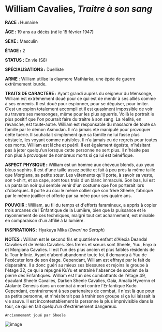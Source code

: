# William Cavalies, *Traitre à son sang*

**RACE :** Humaine

**ÂGE :** 19 ans au décès (né le 15 février 1947)

**SEXE :** Masculin

**ÉTAGE :** 2

**STATUS :** En vie (S8)

**SPÉCIALISATIONS :** Duelliste

**ARME :** William utilise la claymore Mathiarka, une épée de guerre extrêmement lourde.

**TRAITS DE CARACTÈRE :** Ayant grandi auprès du seigneur du Mensonge, William est extrêmement doué pour ce qui est de mentir à ses alliés comme à ses ennemis. Il est doué pour espionner, pour se déguiser, pour imiter. C’est un espion totalement accompli et il est quasiment impossible de voir au travers ses mensonges, même pour les plus aguerris. Voilà le portrait le plus positif que l'on pourrait faire du traitre à son sang. La réalité, en revanche, est toute-autre. William est responsable du massacre de toute sa famille par le démon Asmodan. Il n'a jamais été manipulé pour provoquer cette tuerie. Il souhaitait simplement que sa famille ne lui fasse plus obstacle, les voyant comme nuisibles. Il n'a jamais eu de regrets pour toutes ces morts. William est lâche et puéril. Il est également égoïste, n'hésitant pas à jeter quelqu'un lorsque cette personne ne sert plus. Il n'hésite pas non plus à provoquer de nombreux morts si ça lui est bénéfique.

**ASPECT PHYSIQUE :** William est un homme aux cheveux blonds, aux yeux bleus saphirs. Il est d'une taille assez petite et fait à peu près la même taille que Morgiana, sa petite sœur. Les vêtements qu'il porte, à savoir sa veste, son t-shirt, et sa cape, sont tous trois d'un blanc immaculé.  Son bas, lui est un pantalon noir qui semble venir d'un costume que l'on porterait lors d'obsèques. Il porte au cou le même collier que son frère Sheele, fabriqué par le même joaillier et offerte par sa mère pour ses quatre ans.

**POUVOIR :** William, au fil du temps et d'efforts faramineux, a appris à copier trois arcanes de l'Enfantique de la Lumière, bien que la puissance et le rayonnement de ces techniques, malgré tout cet acharnement, est minable en comparaison d'un affilié à la lumière.

**INSPIRATIONS :** Hyakuya Mika (*Owari no Seraph*)

**NOTES :** William est le second fils et quatrième enfant d'Alexia Deandal Cavalies et de Veldo Cavalies. Ses frères et sœurs sont Sheele, Yuu, Enyxia et Morgiana Cavalies. Il est l'un des plus ancien et plus faibles résidents de la Tour Infinie. Ayant d'abord abandonné toute foi, il demanda à Yuu de l'exécuter lors de son étage. Cependant, William est effrayé par le fait de disparaitre. Il a donc guéri au mieux ses blessures et rejoins le groupe à l'étage 32, ce qui a répugné KuYu et entrainé l'absence de soutien de la pierre des Enfantiques. William est l'un des combattants de l'étage 49, épaulant Sheele Cavalies, Darken Sheele Cavalies, Gaia, Amalia Hyvernn et Atalante Genesis dans un combat à mort contre l'Enfantique Kudo. Cependant, contrairement à ses partenaires de combat, il n'est là que pour sa petite personne, et n'hésiterait pas à trahir son groupe si ça lui laissait la vie sauve. Il est incontestablement la personne la plus imprévisible dans la tour, ce qui en fait quelqu'un d'extrêmement dangereux.

`Anciennement joué par Sheele`

![image](https://enyxia.alkanife.fr/images/characters/william.png)
